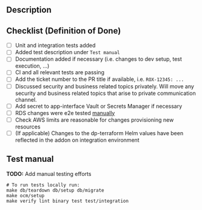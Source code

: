 ## Description
<!-- Please include a summary of the change and a link to the JIRA ticket. Please add any additional motivation and context as needed. Screenshots are also welcome -->

## Checklist (Definition of Done)
<!-- Please strikethrough options not relevant using two tildes ~~Text~~. Do not delete non relevant options -->
- [ ] Unit and integration tests added
- [ ] Added test description under `Test manual`
- [ ] Documentation added if necessary (i.e. changes to dev setup, test execution, ...)
- [ ] CI and all relevant tests are passing
- [ ] Add the ticket number to the PR title if available, i.e. `ROX-12345: ...`
- [ ] Discussed security and business related topics privately. Will move any security and business related topics that arise to private communication channel.
- [ ] Add secret to app-interface Vault or Secrets Manager if necessary
- [ ] RDS changes were e2e tested [manually](../docs/development/howto-e2e-test-rds.md)
- [ ] Check AWS limits are reasonable for changes provisioning new resources
- [ ] (If applicable) Changes to the dp-terraform Helm values have been reflected in the addon on integration environment

## Test manual

**TODO:** Add manual testing efforts

```
# To run tests locally run:
make db/teardown db/setup db/migrate
make ocm/setup
make verify lint binary test test/integration
```
